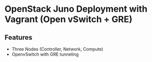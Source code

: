 OpenStack Juno Deployment with Vagrant (Open vSwitch + GRE)
=====================================
Features
------------
* Three Nodes (Controller, Network, Compute)
* OpenvSwitch with GRE tunneling
